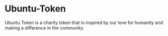 # Ubuntu-Token
Ubuntu Token is a charity token that is inspired by our love for humanity and making a difference in the community.
